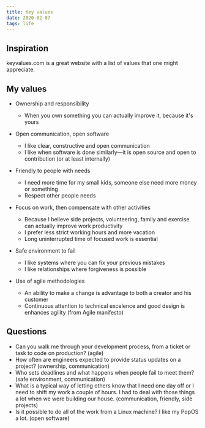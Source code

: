 ```yaml
---
title: Key values
date: 2020-02-07
tags: life
---
```


## Inspiration

keyvalues.com is a great website with a list of values that one might appreciate.

## My values

- Ownership and responsibility

  - When you own something you can actually improve it, because it's yours

- Open communication, open software

  - I like clear, constructive and open communication
  - I like when software is done similarly&mdash;it is open source and open to contribution (or at least internally)

- Friendly to people with needs

  - I need more time for my small kids, someone else need more money or something
  - Respect other people needs

- Focus on work, then compensate with other activities

  - Because I believe side projects, volunteering, family and exercise can actually improve work productivity
  - I prefer less strict working hours and more vacation
  - Long uninterrupted time of focused work is essential

- Safe environment to fail

  - I like systems where you can fix your previous mistakes
  - I like relationships where forgiveness is possible

- Use of agile methodologies

  - An ability to make a change is advantage to both a creator and his customer
  - Continuous attention to technical excelence and good design is enhances agility (from Agile manifesto)

## Questions

- Can you walk me through your development process, from a ticket or task to code on production? (agile)
- How often are engineers expected to provide status updates on a project? (ownership, communication)
- Who sets deadlines and what happens when people fail to meet them? (safe environment, communication)
- What is a typical way of letting others know that I need one day off or I need to shift my work a couple of hours. I had to deal with those things a lot when we were building our house. (communication, friendly, side projects)
- Is it possible to do all of the work from a Linux machine? I like my PopOS a lot. (open software)
